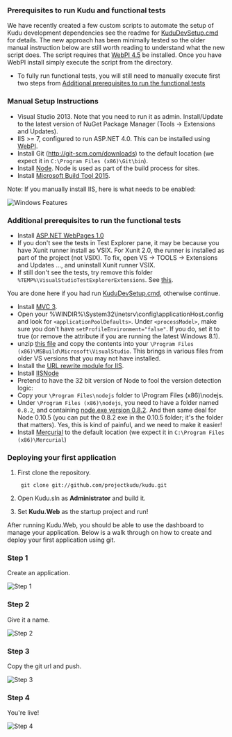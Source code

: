 ### Prerequisites to run Kudu and functional tests
We have recently created a few custom scripts to automate the setup of Kudu development dependencies
see the readme for [KuduDevSetup.cmd](https://github.com/projectkudu/kudu/tree/master/Setup) for details. The new approach has been minimally tested so the older manual instruction below are still worth reading to understand what the new script does. The script requires that [WebPI 4.5](http://www.microsoft.com/web/downloads/platform.aspx) be installed. Once you have WebPI install simply execute the script from the directory.

* To fully run functional tests, you will still need to manually execute first two steps from [Additional prerequisites to run the functional tests](https://github.com/projectkudu/kudu/wiki/Getting-started#additional-prerequisites-to-run-the-functional-tests)

### Manual Setup Instructions
* Visual Studio 2013. Note that you need to run it as admin. Install/Update to the latest version of NuGet Package Manager (Tools -> Extensions and Updates).
* IIS >= 7, configured to run ASP.NET 4.0. This can be installed using [WebPI](http://www.microsoft.com/web/downloads/platform.aspx).
* Install Git (http://git-scm.com/downloads) to the default location (we expect it in ```C:\Program Files (x86)\Git\bin```).
* Install [Node](http://nodejs.org/). Node is used as part of the build process for sites.
* Install [Microsoft Build Tool 2015](https://www.microsoft.com/en-us/download/details.aspx?id=48159).

Note: If you manually install IIS, here is what needs to be enabled:

![Windows Features](http://i.imgur.com/ZdFpz.png)

### Additional prerequisites to run the functional tests

* Install [ASP.NET WebPages 1.0](http://www.microsoft.com/en-us/download/details.aspx?id=15979)
* If you don't see the tests in Test Explorer pane, it may be because you have Xunit runner install as VSIX.  For Xunit 2.0, the runner is installed as part of the project (not VSIX).  To fix, open VS -> TOOLS -> Extensions and Updates ..., and uninstall Xunit runner VSIX. 
* If still don't see the tests, try remove this folder `%TEMP%\VisualStudioTestExplorerExtensions`.  See [this](http://xunit.github.io/docs/running-tests-in-vs.html).

You are done here if you had run [KuduDevSetup.cmd](https://github.com/projectkudu/kudu/tree/master/Setup), otherwise continue.

* Install [MVC 3](http://www.asp.net/mvc/mvc3).
* Open your %WINDIR%\System32\inetsrv\config\applicationHost.config and look for `<applicationPoolDefaults>`. Under `<processModel>`, make sure you don't have `setProfileEnvironment="false"`. If you do, set it to true (or remove the attribute if you are running the latest Windows 8.1).
* unzip [this file](https://dl.dropboxusercontent.com/u/2209341/Kudu_Progx86_Msbuild_Microsoft_VisualStudio.zip) and copy the contents into your `\Program Files (x86)\MSBuild\Microsoft\VisualStudio`. This brings in various files from older VS versions that you may not have installed.
* Install the [URL rewrite module for IIS](http://www.iis.net/download/URLRewrite).
* Install [IISNode](https://github.com/Azure/iisnode/releases/download/v0.2.11/iisnode-full-v0.2.11-x64.msi)
* Pretend to have the 32 bit version of Node to fool the version detection logic:
 * Copy your `\Program Files\nodejs` folder to \Program Files (x86)\nodejs.
 * Under `\Program Files (x86)\nodejs`, you need to have a folder named `0.8.2`, and containing [node.exe version 0.8.2](http://nodejs.org/dist/v0.8.2/node.exe). And then same deal for Node 0.10.5 (you can put the 0.8.2 exe in the 0.10.5 folder; it's the folder that matters). Yes, this is kind of painful, and we need to make it easier!
* Install [Mercurial](http://mercurial.selenic.com/downloads) to the default location (we expect it in ```C:\Program Files (x86)\Mercurial```)


### Deploying your first application
1. First clone the repository.

        git clone git://github.com/projectkudu/kudu.git

3. Open Kudu.sln as **Administrator** and build it.

4. Set **Kudu.Web** as the startup project and run!

After running Kudu.Web, you should be able to use the dashboard to manage your application. Below is a walk through on how to create and deploy your first application using git.

### Step 1
Create an application.

![Step 1](http://i.imgur.com/pScf7.png)

### Step 2
Give it a name.

![Step 2](http://i.imgur.com/xebWn.png)

### Step 3
Copy the git url and push.

![Step 3](http://i.imgur.com/vsWqb.png)

### Step 4
You're live!

![Step 4](http://i.imgur.com/zN5lf.png)